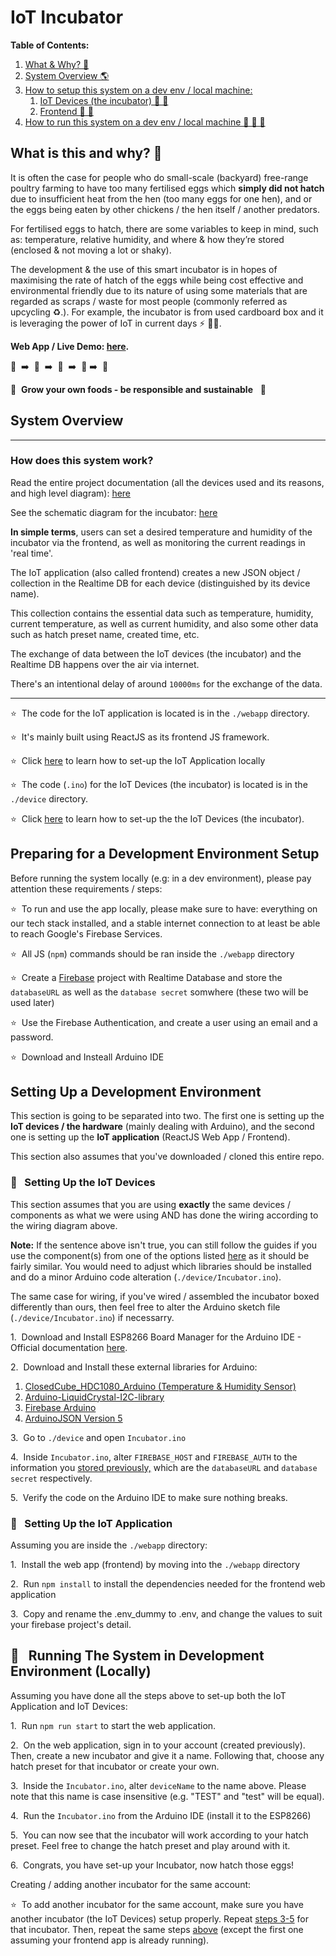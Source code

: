 # IoT Incubator

**Table of Contents:**

1. <a href="#why">What & Why? 🤔</a>
2. <a href="#ov">System Overview 🌎 </a>
3. <a href="#setup_1">How to setup this system on a dev env / local machine: </a>
   1. <a href="#setup_iot">IoT Devices (the incubator) 🏡 📡</a>
   2. <a href="#setup_frontend">Frontend 🏡 📱</a>
4. <a href="#run">How to run this system on a dev env / local machine 🏡 📱 📡</a>

<span id="why"></span>

## What is this and why? 🤔

It is often the case for people who do small-scale (backyard) free-range poultry farming to have too many fertilised eggs which **simply did not hatch** due to insufficient heat from the hen (too many eggs for one hen), and or the eggs being eaten by other chickens / the hen itself / another predators.

For fertilised eggs to hatch, there are some variables to keep in mind, such as: temperature, relative humidity, and where & how they’re stored (enclosed & not moving a lot or shaky).

The development & the use of this smart incubator is in hopes of maximising the rate of hatch of the eggs while being cost effective and environmental friendly due to its nature of using some materials that are regarded as scraps / waste for most people (commonly referred as upcycling ♻️.). For example, the incubator is from used cardboard box and it is leveraging the power of IoT in current days ⚡ 👨‍💻.

**Web App / Live Demo: [here](https://smart-incubator.netlify.app/app).**

🥚 &nbsp;➡️ &nbsp;🐣 &nbsp;➡️ &nbsp;🐥 &nbsp;➡️ &nbsp;🐓 ➡️ &nbsp;🍗

🥚 &nbsp;**Grow your own foods - be responsible and sustainable** &nbsp; 🍗

<span id="ov"></span>

## System Overview

<hr/>

### How does this system work?

Read the entire project documentation (all the devices used and its reasons, and high level diagram): [here](https://docs.google.com/document/d/1mxj_BMj2L9t08ct8H3UyUC8Iw47t3ddjCCNoUKCeipc/edit?usp=sharing)

See the schematic diagram for the incubator: [here](https://drive.google.com/file/d/1ia_JC_gOGSWNLD4Ac3hA5Idx0zuUnNhe/view)

**In simple terms**, users can set a desired temperature and humidity of the incubator via the frontend, as well as monitoring the current readings in 'real time'.

The IoT application (also called frontend) creates a new JSON object / collection in the Realtime DB for each device (distinguished by its device name).

This collection contains the essential data such as temperature, humidity, current temperature, as well as current humidity, and also some other data such as hatch preset name, created time, etc.

The exchange of data between the IoT devices (the incubator) and the Realtime DB happens over the air via internet.

There's an intentional delay of around `10000ms` for the exchange of the data.

<hr/>

⭐&nbsp; The code for the IoT application is located is in the `./webapp` directory.

⭐&nbsp; It's mainly built using ReactJS as its frontend JS framework.

⭐&nbsp; Click <a href="#setup_frontend">here</a> to learn how to set-up the IoT Application locally

⭐&nbsp; The code (`.ino`) for the IoT Devices (the incubator) is located is in the `./device` directory.

⭐&nbsp; Click <a href="#setup_iot">here</a> to learn how to set-up the the IoT Devices (the incubator).

## Preparing for a Development Environment Setup

Before running the system locally (e.g: in a dev environment), please pay attention these requirements / steps:

⭐&nbsp; To run and use the app locally, please make sure to have: everything on our tech stack installed, and a stable internet connection to at least be able to reach Google's Firebase Services.

⭐&nbsp; All JS (`npm`) commands should be ran inside the `./webapp` directory  
 <a id="configDb"></a>

⭐&nbsp; Create a [Firebase](https://firebase.google.com/) project with Realtime Database and store the `databaseURL` as well as the `database secret` somwhere (these two will be used later)

⭐&nbsp; Use the Firebase Authentication, and create a user using an email and a password.

⭐&nbsp; Download and Insteall Arduino IDE

<span id="setup_1"></span>

## Setting Up a Development Environment

This section is going to be separated into two. The first one is setting up the **IoT devices / the hardware** (mainly dealing with Arduino), and the second one is setting up the **IoT application** (ReactJS Web App / Frontend).

This section also assumes that you've downloaded / cloned this entire repo.

<span id="setup_iot"></span>

### 📡 &nbsp; Setting Up the IoT Devices

This section assumes that you are using **exactly** the same devices / components as what we were using AND has done the wiring according to the wiring diagram above.

**Note:** If the sentence above isn't true, you can still follow the guides if you use the component(s) from one of the options listed [here](https://docs.google.com/document/d/1mxj_BMj2L9t08ct8H3UyUC8Iw47t3ddjCCNoUKCeipc/edit?usp=sharing) as it should be fairly similar. You would need to adjust which libraries should be installed and do a minor Arduino code alteration (`./device/Incubator.ino`).

The same case for wiring, if you've wired / assembled the incubator boxed differently than ours, then feel free to alter the Arduino sketch file (`./device/Incubator.ino`) if necessarry.

1.&nbsp; Download and Install ESP8266 Board Manager for the Arduino IDE - Official documentation [here](https://arduino-esp8266.readthedocs.io/en/latest/installing.html).

2.&nbsp; Download and Install these external libraries for Arduino:

1. [ClosedCube_HDC1080_Arduino (Temperature & Humidity Sensor)](https://github.com/closedcube/ClosedCube_HDC1080_Arduino)
2. [Arduino-LiquidCrystal-I2C-library](https://github.com/fdebrabander/Arduino-LiquidCrystal-I2C-library)
3. [Firebase Arduino](https://github.com/FirebaseExtended/firebase-arduino)
4. [ArduinoJSON Version 5](https://arduinojson.org/v5/doc/installation/)
   <span id="s3"></span>

3.&nbsp; Go to `./device` and open `Incubator.ino`

4.&nbsp; Inside `Incubator.ino`, alter `FIREBASE_HOST` and `FIREBASE_AUTH` to the information you <a href="#configDb">stored previously,</a> which are the `databaseURL` and `database secret` respectively.
<span id="dName"></span>

5.&nbsp; Verify the code on the Arduino IDE to make sure nothing breaks.

<span id="setup_frontend"></span>

### 📱 &nbsp; Setting Up the IoT Application

Assuming you are inside the `./webapp` directory:

1.&nbsp; Install the web app (frontend) by moving into the `./webapp` directory

2.&nbsp; Run `npm install` to install the dependencies needed for the frontend web application

3.&nbsp; Copy and rename the .env_dummy to .env, and change the values to suit your firebase project's detail.

<span id="run"></span>

## 🚀 &nbsp; Running The System in Development Environment (Locally)

Assuming you have done all the steps above to set-up both the IoT Application and IoT Devices:

1.&nbsp; Run `npm run start` to start the web application.

2.&nbsp; On the web application, sign in to your account (created previously). Then, create a new incubator and give it a name. Following that, choose any hatch preset for that incubator or create your own.

3.&nbsp; Inside the `Incubator.ino`, alter `deviceName` to the name above. Please note that this name is case insensitive (e.g. "TEST" and "test" will be equal).

4.&nbsp; Run the `Incubator.ino` from the Arduino IDE (install it to the ESP8266)

5.&nbsp; You can now see that the incubator will work according to your hatch preset. Feel free to change the hatch preset and play around with it.

6.&nbsp; Congrats, you have set-up your Incubator, now hatch those eggs!

Creating / adding another incubator for the same account:

⭐&nbsp; To add another incubator for the same account, make sure you have another incubator (the IoT Devices) setup properly. Repeat <a href="#s3">steps 3-5</a> for that incubator. Then, repeat the same steps <a href="#run">above</a> (except the first one assuming your frontend app is already running).
